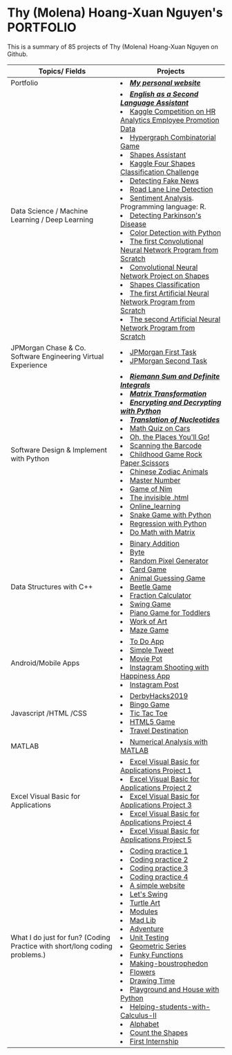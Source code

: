 # Thy (Molena) Hoang-Xuan Nguyen's PORTFOLIO

This is a summary of 85 projects of Thy (Molena) Hoang-Xuan Nguyen on Github.

Topics/ Fields | Projects
---------- | --------
Portfolio |<li/>[***My personal website***](https://molenathyhoangxuannguyen.github.io/molenathyhoangxuannguyen/)
Data Science / Machine Learning / Deep Learning | <li/> [***English as a Second Language Assistant***](https://molenathyhoangxuannguyen.github.io/English_as_a_Second_Language_Assistant/) <li/>[Kaggle Competition on HR Analytics Employee Promotion Data](https://github.com/molenathyhoangxuannguyen/Kaggle-Competition-on-HR-Analytics-Employee-Promotion-Data) <li/> [Hypergraph Combinatorial Game](https://github.com/molenathyhoangxuannguyen/Hypergraph_Combinatorial_Game) <li/> [Shapes Assistant](https://github.com/molenathyhoangxuannguyen/Shapes_Assistant) <li/>[Kaggle Four Shapes Classification Challenge](https://github.com/molenathyhoangxuannguyen/Kaggle-Four-Shapes-Classification-Challenge) <li/> [Detecting Fake News](https://github.com/molenathyhoangxuannguyen/Detecting-Fake-News)<li/>[Road Lane Line Detection](https://github.com/molenathyhoangxuannguyen/Road-Lane-Line-Detection)<li/>[Sentiment Analysis](https://github.com/molenathyhoangxuannguyen/Sentiment-Analysis). Programming language: R. <li/>[Detecting Parkinson's Disease](https://github.com/molenathyhoangxuannguyen/Detecting-Parkinsons-Disease)<li/> [Color Detection with Python](https://github.com/molenathyhoangxuannguyen/Color-Detection-with-Python) <li/>[The first Convolutional Neural Network Program from Scratch](https://github.com/molenathyhoangxuannguyen/The-first-Convolutional-Neural-Network-Program-From-Scratch) <li/>[Convolutional Neural Network Project on Shapes](https://github.com/molenathyhoangxuannguyen/Convolutional-Neural-Network-Project-on-Shapes) <li/> [Shapes Classification](https://github.com/molenathyhoangxuannguyen/Shapes-Classification) <li/>[The first Artificial Neural Network Program from Scratch](https://github.com/molenathyhoangxuannguyen/The-first-Artificial-Neural-Network-Program-From-Scratch) <li/>[The second Artificial Neural Network Program from Scratch](https://github.com/molenathyhoangxuannguyen/The-second-Artificial-Neural-Network-Program-From-Scratch)
JPMorgan Chase & Co. Software Engineering Virtual Experience | <li/>[JPMorgan First Task](https://github.com/molenathyhoangxuannguyen/JP-Morgan-Virtual-Internship-First-Task) <li/>[JPMorgan Second Task](https://github.com/molenathyhoangxuannguyen/JP-Morgan-Virtual-Internship-Second-Task)
Software Design & Implement with Python |<li/>[***Riemann Sum and Definite Integrals***](https://github.com/molenathyhoangxuannguyen/Riemann-Sum-and-Definite-Integrals)<li/>[***Matrix Transformation***](https://github.com/molenathyhoangxuannguyen/Matrix-Transformation) <li/>[***Encrypting and Decrypting with Python***](https://github.com/molenathyhoangxuannguyen/Encrypting-And-Decrypting-with-Python) <li/>[***Translation of Nucleotides***](https://github.com/molenathyhoangxuannguyen/Translation-of-nucleotides) <li/>[Math Quiz on Cars](https://github.com/molenathyhoangxuannguyen/Math-Quiz-on-Cars) <li/>[Oh, the Places You'll Go!](https://github.com/molenathyhoangxuannguyen/Oh-the-Places-You-will-Go) <li/>[Scanning the Barcode](https://github.com/molenathyhoangxuannguyen/Scanning_The_Barcode) <li/>[Childhood Game Rock Paper Scissors](https://github.com/molenathyhoangxuannguyen/Childhood-Game-Rock-Paper-Scissors) <li/>[Chinese Zodiac Animals](https://github.com/molenathyhoangxuannguyen/Chinese-Zodiac-Animals)<li/> [Master Number](https://github.com/molenathyhoangxuannguyen/Check_Master_Number) <li/>[Game of Nim](https://github.com/molenathyhoangxuannguyen/Game_Of_Nim) <li/>[The invisible .html](https://molenathyhoangxuannguyen.github.io/The-invisible-html/) <li/>[Online_learning](https://github.com/molenathyhoangxuannguyen/Online_learning) <li/>[Snake Game with Python](https://github.com/molenathyhoangxuannguyen/Snake-Game-with-Python) <li/>[Regression with Python](https://github.com/molenathyhoangxuannguyen/Regression-with-Python) <li/>[Do Math with Matrix](https://github.com/molenathyhoangxuannguyen/Do_Math_With_Matrix)
Data Structures with C++ | <li/>[Binary Addition](https://github.com/molenathyhoangxuannguyen/Binary-Addition) <li/>[Byte](https://github.com/molenathyhoangxuannguyen/Byte) <li/>[Random Pixel Generator](https://github.com/molenathyhoangxuannguyen/Random-Pixel-Generator) <li/>[Card Game](https://github.com/molenathyhoangxuannguyen/Card_Game) <li/>[Animal Guessing Game](https://github.com/molenathyhoangxuannguyen/Animal-Guessing-Game) <li/>[Beetle Game](https://github.com/molenathyhoangxuannguyen/Beetle-Game) <li/>[Fraction Calculator](https://github.com/molenathyhoangxuannguyen/FractionCalculator) <li/>[Swing Game](https://github.com/molenathyhoangxuannguyen/Swing-Game) <li/>[Piano Game for Toddlers](https://github.com/molenathyhoangxuannguyen/Piano-Game-for-Toddlers) <li/>[Work of Art](https://github.com/molenathyhoangxuannguyen/My-work-of-Art) <li/>[Maze Game](https://github.com/molenathyhoangxuannguyen/Maze_Game)
Android/Mobile Apps | <li/>[To Do App](https://github.com/molenathyhoangxuannguyen/To-Do-App) <li/>[Simple Tweet](https://github.com/molenathyhoangxuannguyen/Simple-Tweet) <li/>[Movie Pot](https://github.com/molenathyhoangxuannguyen/Movie_Pot) <li/>[Instagram Shooting with Happiness App](https://github.com/molenathyhoangxuannguyen/InstagramShootingwithHappinessApp) <li/>[Instagram Post](https://github.com/molenathyhoangxuannguyen/Instagram-Post)
Javascript /HTML /CSS | <li/>[DerbyHacks2019](https://github.com/molenathyhoangxuannguyen/DerbyHacks2019) <li/>[Bingo Game](https://github.com/molenathyhoangxuannguyen/Bingo-Game) <li/>[Tic Tac Toe](https://github.com/molenathyhoangxuannguyen/Tic-Tac-Toe) <li/>[HTML5 Game](https://github.com/molenathyhoangxuannguyen/HTML5_Game) <li/>[Travel Destination](https://github.com/molenathyhoangxuannguyen/Travel_Destination)
MATLAB | <li/> [Numerical Analysis with MATLAB](https://github.com/molenathyhoangxuannguyen/Numerical-Analysis-with-MATLAB)
Excel Visual Basic for Applications | <li/> [Excel Visual Basic for Applications Project 1](https://github.com/molenathyhoangxuannguyen/Excel-Visual-Basic-for-Applications-Project-1)<li/> [Excel Visual Basic for Applications Project 2](https://github.com/molenathyhoangxuannguyen/Excel-Visual-Basic-for-Applications-Project-2)<li/> [Excel Visual Basic for Applications Project 3](https://github.com/molenathyhoangxuannguyen/Excel-Visual-Basic-for-Applications-Project-3)<li/> [Excel Visual Basic for Applications Project 4](https://github.com/molenathyhoangxuannguyen/Excel-Visual-Basic-for-Applications-Project-4)<li/> [Excel Visual Basic for Applications Project 5](https://github.com/molenathyhoangxuannguyen/Excel-Visual-Basic-for-Applications-Project-5)
What I do just for fun? (Coding Practice with short/long coding problems.) | <li/>[Coding practice 1](https://github.com/molenathyhoangxuannguyen/Practice-with-List) <li/>[Coding practice 2](https://github.com/molenathyhoangxuannguyen/Practice-with-interview-problems-in-Python) <li/>[Coding practice 3](https://github.com/molenathyhoangxuannguyen/Solutions-for-codewars) <li/>[Coding practice 4](https://github.com/molenathyhoangxuannguyen/Python-Intro-to-Classes)<li>[A simple website](https://github.com/molenathyhoangxuannguyen/A-simple-website) <li/>[Let's Swing](https://github.com/molenathyhoangxuannguyen/Let-s-Swing) <li/>[Turtle Art](https://github.com/molenathyhoangxuannguyen/Turtle-Art) <li/>[Modules](https://github.com/molenathyhoangxuannguyen/Practice-with-Modules)<li/>[Mad Lib](https://github.com/molenathyhoangxuannguyen/Mad-Lib) <li/>[Adventure](https://github.com/molenathyhoangxuannguyen/Adventure) <li/>[Unit Testing](https://github.com/molenathyhoangxuannguyen/Practice-with-Unit-Testing) <li/>[Geometric Series](https://github.com/molenathyhoangxuannguyen/Geometric_Series) <li/>[Funky Functions](https://github.com/molenathyhoangxuannguyen/Practice-with-Funcky-Functions) <li/>[Making-boustrophedon](https://github.com/molenathyhoangxuannguyen/Making-boustrophedon) <li/>[Flowers](https://github.com/molenathyhoangxuannguyen/Flowers) <li/>[Drawing Time](https://github.com/molenathyhoangxuannguyen/Drawing-Time) <li/>[Playground and House with Python](https://github.com/molenathyhoangxuannguyen/Playground-and-House) <li/>[Helping-students-with-Calculus-II](https://github.com/molenathyhoangxuannguyen/Helping-students-with-Calculus-II) <li/>[Alphabet](https://github.com/molenathyhoangxuannguyen/Alphabet)<li/>[Count the Shapes](https://github.com/molenathyhoangxuannguyen/Count-the-shapes) <li/>[First Internship](https://github.com/molenathyhoangxuannguyen/First-Internship) 

